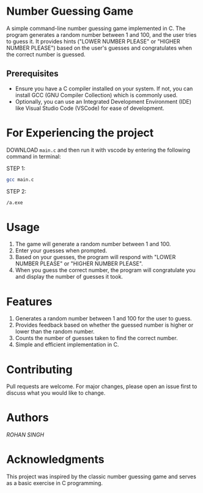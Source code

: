 # Number Guessing Game

A simple command-line number guessing game implemented in C. The program generates a random number between 1 and 100, and the user tries to guess it. It provides hints ("LOWER NUMBER PLEASE" or "HIGHER NUMBER PLEASE") based on the user's guesses and congratulates when the correct number is guessed.

## Prerequisites

- Ensure you have a C compiler installed on your system. If not, you can install GCC (GNU Compiler Collection) which is commonly used.
- Optionally, you can use an Integrated Development Environment (IDE) like Visual Studio Code (VSCode) for ease of development.

# For Experiencing the project

DOWNLOAD `main.c` and then run it with vscode by entering the following command in terminal:

STEP 1:
```bash
gcc main.c
```
STEP 2:
```bash
/a.exe 
```
# Usage

1.  The game will generate a random number between 1 and 100.
2.  Enter your guesses when prompted.
3.  Based on your guesses, the program will respond with "LOWER NUMBER PLEASE" or "HIGHER NUMBER PLEASE".
4.  When you guess the correct number, the program will congratulate you and display the number of guesses it took.

# Features

1.  Generates a random number between 1 and 100 for the user to guess.
2.  Provides feedback based on whether the guessed number is higher or lower than the random number.
3.  Counts the number of guesses taken to find the correct number.
4.  Simple and efficient implementation in C.

# Contributing

Pull requests are welcome. For major changes, please open an issue first to discuss what you would like to change.

# Authors
*ROHAN SINGH*

# Acknowledgments
This project was inspired by the classic number guessing game and serves as a basic exercise in C programming.
